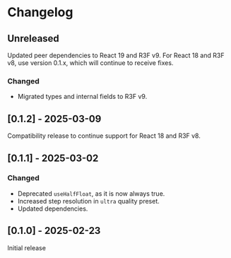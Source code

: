 # Changelog

## Unreleased

Updated peer dependencies to React 19 and R3F v9. For React 18 and R3F v8, use version 0.1.x, which will continue to receive fixes.

### Changed

- Migrated types and internal fields to R3F v9.

## [0.1.2] - 2025-03-09

Compatibility release to continue support for React 18 and R3F v8.

## [0.1.1] - 2025-03-02

### Changed

- Deprecated `useHalfFloat`, as it is now always true.
- Increased step resolution in `ultra` quality preset.
- Updated dependencies.

## [0.1.0] - 2025-02-23

Initial release
